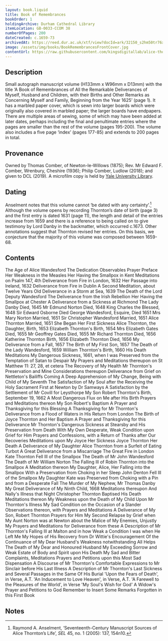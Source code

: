 ```yaml
---
layout: book.liquid
title: Book of Remembrances
bookOrder: 1
holdingArchive: Durham Cathedral Library
itemLocation: GB-0033-CCOM 38
numberOfPages: 200
dateCreated: c.1659-73
archivedAt: https://reed.dur.ac.uk/xtf/view?docId=ark/32150_s2hm50tr76x.xml;query=2022#comber-3
image: /assets/img/books/BookRemembrancesFrontCover.jpg
contentUrl: https://raw.githubusercontent.com/kingsdigitallab/alice-thornton/edition/texts/00_book_of_remembrances/book_of_remembrances.xml
---
```


## Description

Small autograph manuscript volume (H133mm x W96mm x D13mm) with the title ‘A Book of Remembrances of All the Remarkable Deliverances of Myself, Husband and Children, with their Births and Other Remarks as Concerning Myself and Family, Beginning from the Year 1625’ (page 1). It has a marbled paper cover, which is sewn into larger boards which were originally also covered in marbled paper; the larger boards have endpapers. There are multiple areas of sewing, some of which may have been added at later dates, perhaps including the final and penultimate entries where the pages are smaller than the rest of the volume (pages 195-200). The volume also includes a five page ‘index’ (pages 177-85) and extends to 200 pages in total.

## Provenance

Owned by Thomas Comber, of Newton-le-Willows (1875); Rev. Mr Edward F. Comber, Wrenbury, Cheshire (1936); Philip Comber, Ludlow (2018); and given to DCL (2019). A microfilm copy is held by [Yale University Library](https://hdl.handle.net/10079/bibid/615720).

## Dating

Anselment notes that this volume cannot ‘be dated with any certainty’.[^1] Although the volume opens by recording Thornton’s date of birth (page 3) and the first entry is dated 1631 (page 11), the length and detail of the entries increase from 1659 and there is a reference to being called on to give testimony by Lord Danby in the backmatter, which occurred c.1673. Other annotations suggest that Thornton revised her entries. On this basis, we conjecture that the majority of this volume was composed between 1659-68.

## Contents 

The Age of Alice Wandesford 
The Dedication 
Observables 
Prayer 
Preface 
Her Weakness in the Measles
Her Having the Smallpox in Kent 
Meditations on Psalm 147, 4th 
Deliverance from Fire in London, 1632 
Her Passage into Ireland, 1632 
Deliverance from Fire in Dublin
A Second Meditation, about Twelve Years Old
Deliverance in a Storm at Sea, 1639 
The Death of the Lord Deputy Wandesford 
The Deliverance from the Irish Rebellion 
Her Having the Smallpox at Chester 
A Deliverance from a Sickness at Richmond 
The Lady Danby Died, 1645 
Mr Edmund Norton Died, 1648
King Charles the Blessed, 1648
Sir Edward Osborne Died
George Wandesford, Esquire, Died 1651 
Mrs Mary Norton Married, 1651
Sir Christopher Wandesford Married, 1651
Alice Thornton Married, 1651
She Began Her First Sickness 
Alice Thornton, the Daughter, Birth, 1653
Elizabeth Thornton's Birth, 1654
Mrs Elizabeth Gates Died, 1655
Mr Geoffrey Gates Died, 1655
Mr Richard Thornton Died, 1656
Katherine Thornton Birth, 1656
Elizabeth Thornton Died, 1656
My Deliverance from a Fall, 1657 
The Birth of My First Son, 1657 
The Death of the Lady Wandesford, 1659 
William Thornton's Birth, 1660 
His Death 
Meditations 
My Dangerous Sickness, 1661, when I was Preserved from the Temptation of Satan to Despair
My Prayers and Meditations thereupon on St Matthew 11: 27, 28, et cetera 
The Recovery of My Health 
Mr Thornton's Preservation and Mine 
Considerations thereupon 
Deliverance from Grief on Nettleton's Bailiffs Coming
A Deep Apprehension of My Change, Being with Child of My Seventh 
The Satisfaction of My Soul after the Receiving the Holy Sacrament First at Newton by Dr Samways 
A Satisfaction by the Settlement of Mr Covill for Leysthorpe 
My Son Robert Thornton's Birth, September 19, 1662 
A Most Dangerous Flux on Me after His Birth 
Prayers and Meditations thereon
My Son Robert's Baptism
A Prayer and Thanksgiving for this Blessing
A Thanksgiving for Mr Thornton's Deliverance from a Flood of Waters in His Return from London 
The Birth of Joyce Thornton and Her Baptism 
A Prayer and Thanksgiving for this Deliverance 
Mr Thornton's Dangerous Sickness at Stearsby and His Preservation from Death 
With My Own Desperate, Weak Condition upon Grief for Him
Prayers and Confessions, with a Return of Thanks after Our Recoveries 
Meditations upon My Joyce Her Sickness 
Joyce Thornton Her Death 
A Deliverance of My Daughter Alice Thornton from a Surfeit of Eating Turbot 
A Great Deliverance from a Miscarriage 
The Great Fire in London 
Kate Thornton Fell Ill of the Smallpox 
The Death of Mr John Wandesford 
The Death of Mr William Norton 
The Falling Ill of Robin Thornton into the Smallpox
A Meditation thereon
My Daughter, Alice, Her Falling into the Smallpox 
With a Preservation from Choking in her Sleep 
John Denton Fell Ill of the Smallpox 
My Daughter Kate was Preserved from Choking with a Pin
and from a Desperate Fall
The Murder of My Nephew, Mr Thomas Danby 
My Great Deliverance of My Ninth Child, 1668 
Meditations thereupon
And Nally's Illness that Night
Christopher Thornton Baptised
His Death
Meditations thereon
My Weakness upon the Death of My Child 
Upon Mr Thornton's Illness 
My Sad Condition on the Occasion of a Slander 
Observations thereon, with Prayers and Meditations 
A Deliverance of My Son, Robert Thornton 
Prayers for Him
My Second Relapse by Grief when My Aunt Norton was at Newton about the Malice of My Enemies, Unjustly 
My Prayers and Meditations for Deliverance from these 
A Description of Mr Thornton's Falling Ill at Malton and in how Weak a Condition I was when He Left Me
My Hopes of His Recovery from Dr Wittie's Encouragement 
Of the Continuance of My Dear Husband's Weakness notwithstanding All Helps 
The Death of My Dear and Honoured Husband 
My Exceeding Sorrow and Weak Estate of Body and Spirit upon His Death 
My Sad and Bitter Complaints, Meditations 
Prayers and Petitions upon this Most Sad Dispensation 
A Discourse of Mr Thornton's Comfortable Expressions to Mr Sinclair before His Last Illness
A Description of Mr Thornton's Last Sickness and Several Passages in the Same 
Of His Burial 
'Upon the Fears of Death', in Verse, A.T. 
'An Inducement to Love Heaven', in Verse, A.T. 
'A Farewell to the Pleasures of the World', in Verse 
'My Soul's Wish for God' 
A Widow's Prayer and Petitions to God
Remember to Insert Some Remarks Forgotten in this First Book

## Notes

[^1]: Raymond A. Anselment, ‘Seventeenth-Century Manuscript Sources of Alice Thornton’s Life’, _SEL_ 45, no. 1 (2005): 137, 154n10.
